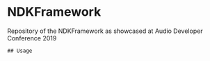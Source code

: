 # NDKFramework
Repository of the NDKFramework as showcased at Audio Developer Conference 2019

	## Usage